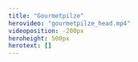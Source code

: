 ```yaml
---
title: "Gourmetpilze"
herovideo: "gourmetpilze_head.mp4"
videoposition: -200px
heroheight: 500px
herotext: []
---
```

